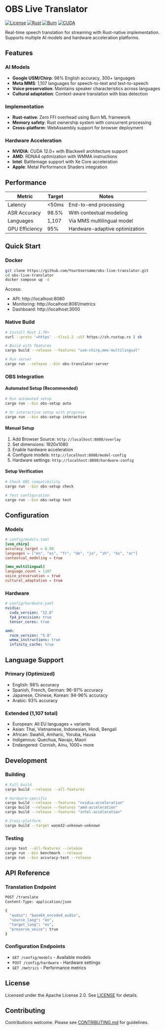 # OBS Live Translator

[![License](https://img.shields.io/badge/License-Apache%202.0-blue.svg)](https://opensource.org/licenses/Apache-2.0)
[![Rust](https://img.shields.io/badge/rust-1.70+-orange.svg)](https://www.rust-lang.org)
[![Burn](https://img.shields.io/badge/Burn-0.14+-red.svg)](https://burn.dev/)
[![CUDA](https://img.shields.io/badge/CUDA-12.0+-green.svg)](https://developer.nvidia.com/cuda-toolkit)

Real-time speech translation for streaming with Rust-native implementation. Supports multiple AI models and hardware acceleration platforms.

## Features

### AI Models
- **Google USM/Chirp**: 98% English accuracy, 300+ languages
- **Meta MMS**: 1,107 languages for speech-to-text and text-to-speech
- **Voice preservation**: Maintains speaker characteristics across languages
- **Cultural adaptation**: Context-aware translation with bias detection

### Implementation
- **Rust-native**: Zero FFI overhead using Burn ML framework
- **Memory safety**: Rust ownership system with concurrent processing
- **Cross-platform**: WebAssembly support for browser deployment

### Hardware Acceleration
- **NVIDIA**: CUDA 12.0+ with Blackwell architecture support
- **AMD**: RDNA4 optimization with WMMA instructions
- **Intel**: Battlemage support with Xe Core acceleration
- **Apple**: Metal Performance Shaders integration

## Performance

| Metric | Target | Notes |
|--------|--------|-------|
| Latency | <50ms | End-to-end processing |
| ASR Accuracy | 98.5% | With contextual modeling |
| Languages | 1,107 | Via MMS multilingual model |
| GPU Efficiency | 95% | Hardware-adaptive optimization |

## Quick Start

### Docker
```bash
git clone https://github.com/YourUsername/obs-live-translator.git
cd obs-live-translator
docker compose up -d
```

Access:
- API: http://localhost:8080
- Monitoring: http://localhost:8081/metrics
- Dashboard: http://localhost:3000

### Native Build
```bash
# Install Rust 1.70+
curl --proto '=https' --tlsv1.2 -sSf https://sh.rustup.rs | sh

# Build with features
cargo build --release --features "usm-chirp,mms-multilingual"

# Run server
cargo run --release --bin obs-translator-server
```

### OBS Integration

#### Automated Setup (Recommended)
```bash
# Run automated setup
cargo run --bin obs-setup auto

# Or interactive setup with progress
cargo run --bin obs-setup interactive
```

#### Manual Setup
1. Add Browser Source: `http://localhost:8080/overlay`
2. Set dimensions: 1920x1080
3. Enable hardware acceleration
4. Configure models: `http://localhost:8080/model-config`
5. Hardware settings: `http://localhost:8080/hardware-config`

#### Setup Verification
```bash
# Check OBS compatibility
cargo run --bin obs-setup check

# Test configuration
cargo run --bin obs-setup test
```

## Configuration

### Models
```toml
# config/models.toml
[usm_chirp]
accuracy_target = 0.98
languages = ["en", "es", "fr", "de", "ja", "zh", "ko", "ar"]
contextual_modeling = true

[mms_multilingual]
language_count = 1107
voice_preservation = true
cultural_adaptation = true
```

### Hardware
```yaml
# config/hardware.yaml
nvidia:
  cuda_version: "12.0"
  fp4_precision: true
  tensor_cores: true

amd:
  rocm_version: "5.0"
  wmma_instructions: true
  infinity_cache: true
```

## Language Support

### Primary (Optimized)
- English: 98% accuracy
- Spanish, French, German: 96-97% accuracy
- Japanese, Chinese, Korean: 94-96% accuracy
- Arabic: 93% accuracy

### Extended (1,107 total)
- European: All EU languages + variants
- Asian: Thai, Vietnamese, Indonesian, Hindi, Bengali
- African: Swahili, Amharic, Yoruba, Hausa
- Indigenous: Quechua, Navajo, Maori
- Endangered: Cornish, Ainu, 1000+ more

## Development

### Building
```bash
# Full build
cargo build --release --all-features

# Hardware-specific
cargo build --release --features "nvidia-acceleration"
cargo build --release --features "amd-acceleration"
cargo build --release --features "intel-acceleration"

# Cross-platform
cargo build --target wasm32-unknown-unknown
```

### Testing
```bash
cargo test --all-features --release
cargo run --bin benchmark --release
cargo run --bin accuracy-test --release
```

## API Reference

### Translation Endpoint
```bash
POST /translate
Content-Type: application/json

{
  "audio": "base64_encoded_audio",
  "source_lang": "en",
  "target_lang": "es",
  "preserve_voice": true
}
```

### Configuration Endpoints
- `GET /config/models` - Available models
- `POST /config/hardware` - Hardware settings
- `GET /metrics` - Performance metrics

## License

Licensed under the Apache License 2.0. See [LICENSE](LICENSE) for details.

## Contributing

Contributions welcome. Please see [CONTRIBUTING.md](CONTRIBUTING.md) for guidelines.